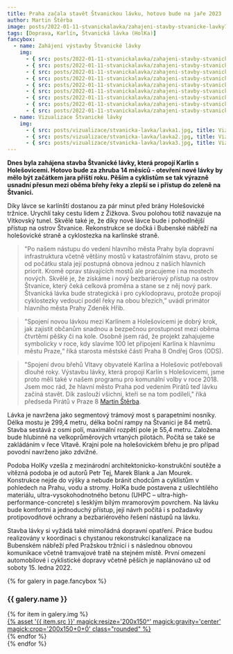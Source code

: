 ```yaml
---
title: Praha začala stavět Štvanickou lávku, hotovo bude na jaře 2023
author: Martin Štěrba
image: posts/2022-01-11-stvanickalavka/zahajeni-stavby-stvanicke-lavky7A.jpg
tags: [Doprava, Karlín, Štvanická lávka (HolKa)]
fancybox:
  - name: Zahájení výstavby Štvanické lávky
    img:
      - { src: posts/2022-01-11-stvanickalavka/zahajeni-stavby-stvanicke-lavky1.jpg, title: Zahájení výstavby Štvanické lávky }
      - { src: posts/2022-01-11-stvanickalavka/zahajeni-stavby-stvanicke-lavky2.jpg, title: Zahájení výstavby Štvanické lávky }
      - { src: posts/2022-01-11-stvanickalavka/zahajeni-stavby-stvanicke-lavky3.jpg, title: Zahájení výstavby Štvanické lávky }
      - { src: posts/2022-01-11-stvanickalavka/zahajeni-stavby-stvanicke-lavky4.jpg, title: Zahájení výstavby Štvanické lávky }
      - { src: posts/2022-01-11-stvanickalavka/zahajeni-stavby-stvanicke-lavky5.jpg, title: Zahájení výstavby Štvanické lávky }
      - { src: posts/2022-01-11-stvanickalavka/zahajeni-stavby-stvanicke-lavky6.jpg, title: Zahájení výstavby Štvanické lávky }
      - { src: posts/2022-01-11-stvanickalavka/zahajeni-stavby-stvanicke-lavky7.jpg, title: Zahájení výstavby Štvanické lávky }
      - { src: posts/2022-01-11-stvanickalavka/zahajeni-stavby-stvanicke-lavky8.jpg, title: Zahájení výstavby Štvanické lávky }      
      - { src: posts/2022-01-11-stvanickalavka/zahajeni-stavby-stvanicke-lavky9.jpg, title: Zahájení výstavby Štvanické lávky }
  - name: Vizualizace Štvanické lávky
    img:
      - { src: posts/vizualizace/stvanicka-lavka/lavka1.jpg, title: Vizualizace Štvanické lávky }
      - { src: posts/vizualizace/stvanicka-lavka/lavka2.jpg, title: Vizualizace Štvanické lávky }
      - { src: posts/vizualizace/stvanicka-lavka/lavka3.jpg, title: Vizualizace Štvanické lávky }
---
```


**Dnes byla zahájena stavba Štvanické lávky, která propojí Karlín s Holešovicemi. Hotovo bude za zhruba 14 měsíců - otevření nové lávky by mělo být začátkem jara příští roku. Pěším a cyklistům se tak výrazně usnadní přesun mezi oběma břehy řeky a zlepší se i přístup do zeleně na Štvanici.**

Díky lávce se karlínští dostanou za pár minut před brány Holešovické tržnice. Urychlí taky cestu lidem z Žižkova. Svou polohou totiž navazuje na Vítkovský tunel. Skvělé také je, že díky nové lávce bude i pohodlnější přístup na ostrov Štvanice. Rekonstrukce se dočká i Bubenské nábřeží na holešovické straně a cyklostezka na karlínské straně.

>"Po našem nástupu do vedení hlavního města Prahy byla dopravní infrastruktura včetně většiny mostů v katastrofálním stavu, proto se od počátku stala její postupná obnova jednou z našich hlavních priorit. Kromě oprav stávajících mostů ale pracujeme i na mostech nových. Skvělé je, že získáme i nový bezbariérový přístup na ostrov Štvanice, který čeká celková proměna a stane se z něj nový park. Štvanická lávka bude strategická i pro cyklodopravu, protože propojí cyklostezky vedoucí podél řeky na obou březích,” uvádí primátor hlavního města Prahy Zdeněk Hřib.

>"Spojení novou lávkou mezi Karlínem a Holešovicemi je dobrý krok, jak zajistit občanům snadnou a bezpečnou prostupnost mezi oběma čtvrtěmi pěšky či na kole. Osobně jsem rád, že projekt zahajujeme symbolicky v roce, kdy slavíme 100 let připojení Karlína k hlavnímu městu Praze,“ říká starosta městské části Praha 8 Ondřej Gros (ODS).

>"Spojení dvou břehů Vltavy obyvatelé Karlína a Holešovic potřebovali dlouhé roky. Výstavbu lávky, která propojí Karlín s Holešovicemi, jsme proto měli také v našem programu pro komunální volby v roce 2018. Jsem moc rád, že hlavní město Praha pod vedením Pirátů teď lávku začíná stavět. Dík zaslouží všichni, kteří se na tom podíleli," říká předseda Pirátů v Praze 8 [Martin Štěrba](https://praha8.pirati.cz/lide/martin-sterba.html).

Lávka je navržena jako segmentový trámový most s parapetními nosníky. Délka mostu je 299,4 metru, délka boční rampy na Štvanici je 84 metrů. Stavba sestává z osmi polí, maximální rozpětí pole je 55,4 metru. Založena bude hlubinně na velkoprůměrových vrtaných pilotách. Počítá se také se zakládáním v řece Vltavě. Krajní pole na holešovickém břehu je pro případ povodní navrženo jako zdvižné.

Podoba HolKy vzešla z mezinárodní architektonicko-konstrukční soutěže a vítězná podoba je od autorů Petr Tej, Marek Blank a Jan Mourek. Konstrukce nejde do výšky a nebude bránit chodcům a cyklistům v pohledech na Prahu, vodu a stromy. HolKa bude postavena z ušlechtilého materiálu, ultra-vysokohodnotného betonu (UHPC – ultra-high-performance-concrete) s lesklým bílým mramorovým povrchem. Na lávku bude komfortní a jednoduchý přístup, její návrh počítá i s požadavky protipovodňové ochrany a bezbariérového řešení nástupů na lávku.

Stavba lávky si vyžádá také mimořádná dopravní opatření. Práce budou realizovány v koordinaci s chystanou rekonstrukcí kanalizace na Bubenském nábřeží před Pražskou tržnicí i s následnou obnovou komunikace včetně tramvajové tratě na stejném místě. První omezení automobilové i cyklistické dopravy včetně pěších je naplánováno už od soboty 15. ledna 2022.

{% for galery in page.fancybox %}
<div class="mt-4">
  <h3>{{ galery.name }}</h3>
  <div class="grid grid-cols-4 gap-4">
  {% for item in galery.img %}
    <div class="">
      <a data-fancybox="gallery" href="{% asset '{{ item.src }}' @path %}" data-caption="{{ item.title }}">{% asset '{{ item.src }}' magick:resize='200x150^' magick:gravity='center' magick:crop='200x150+0+0' class="rounded" %}</a>
    </div>
  {% endfor %}
  </div>
</div>
{% endfor %}
